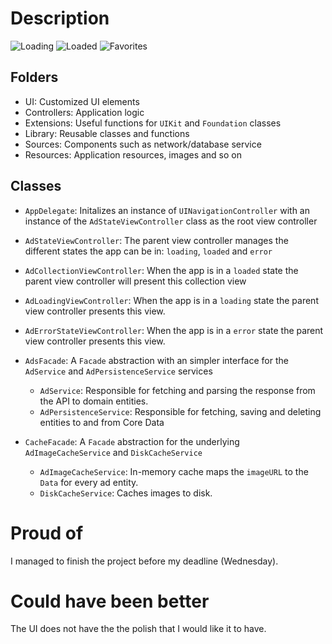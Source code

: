 # Description

![Loading](https://github.com/robinsalehjan/showmeads/blob/fix/update-images/Images/1.png) ![Loaded](https://github.com/robinsalehjan/showmeads/blob/fix/update-images/Images/2.png) ![Favorites](https://github.com/robinsalehjan/showmeads/blob/fix/update-images/Images/3.png)

## Folders
- UI: Customized UI elements
- Controllers: Application logic
- Extensions: Useful functions for `UIKit` and `Foundation` classes
- Library: Reusable classes and functions
- Sources: Components such as network/database service
- Resources: Application resources, images and so on

## Classes
- `AppDelegate`: Initalizes an instance of `UINavigationController` with an instance of the `AdStateViewController` class as the root view controller

- `AdStateViewController`: The parent view controller manages the different states the app  can be in: `loading`, `loaded` and `error`
- `AdCollectionViewController`: When the app is in a `loaded` state the parent view controller will present this collection view
- `AdLoadingViewController`: When the app is in a `loading` state the parent view controller presents this view.
- `AdErrorStateViewController`: When the app is in a `error` state the parent view controller presents this view.
- `AdsFacade`: A `Facade` abstraction with an simpler interface for the `AdService` and `AdPersistenceService` services
  - `AdService`: Responsible for fetching and parsing the response from the API to domain entities.
  - `AdPersistenceService`: Responsible for fetching, saving and deleting entities to and from Core Data
- `CacheFacade`: A `Facade` abstraction for the underlying `AdImageCacheService` and `DiskCacheService`
  - `AdImageCacheService`: In-memory cache maps the `imageURL` to the `Data` for every ad entity.
  - `DiskCacheService`: Caches images to disk.
  
# Proud of
I managed to finish the project before my deadline (Wednesday).

# Could have been better
The UI does not have the the polish that I would like it to have. 

